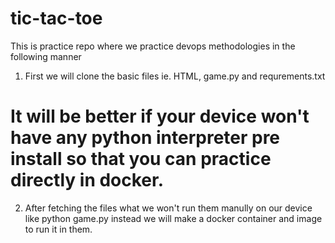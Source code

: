 # tic-tac-toe
This is practice repo where we practice devops methodologies in the following manner 
1. First we will clone the basic files ie. HTML, game.py and requrements.txt
# It will be better if your device won't have any python interpreter pre install so that you can practice directly in docker.
2. After fetching the files what we won't run them manully on our device like python game.py instead we will make a docker container and image to run it in them.

